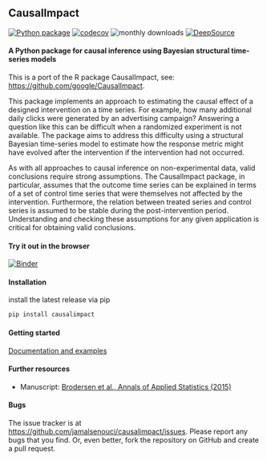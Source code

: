 ## CausalImpact

[![Python package](https://github.com/jamalsenouci/causalimpact/actions/workflows/main.yml/badge.svg)](https://github.com/jamalsenouci/causalimpact/actions/workflows/main.yml)
[![codecov](https://codecov.io/gh/jamalsenouci/causalimpact/branch/master/graph/badge.svg?token=EIPC36VQHS)](https://codecov.io/gh/jamalsenouci/causalimpact)
![monthly downloads](https://pepy.tech/badge/causalimpact/month)
[![DeepSource](https://deepsource.io/gh/jamalsenouci/causalimpact.svg/?label=active+issues&show_trend=true&token=R5aIDSkIId_5THWTAPKccjcH)](https://deepsource.io/gh/jamalsenouci/causalimpact/?ref=repository-badge)

#### A Python package for causal inference using Bayesian structural time-series models

This is a port of the R package CausalImpact, see: https://github.com/google/CausalImpact.

This package implements an approach to estimating the causal effect of a designed intervention on a time series. For example, how many additional daily clicks were generated by an advertising campaign? Answering a question like this can be difficult when a randomized experiment is not available. The package aims to address this difficulty using a structural Bayesian time-series model to estimate how the response metric might have evolved after the intervention if the intervention had not occurred.

As with all approaches to causal inference on non-experimental data, valid conclusions require strong assumptions. The CausalImpact package, in particular, assumes that the outcome time series can be explained in terms of a set of control time series that were themselves not affected by the intervention. Furthermore, the relation between treated series and control series is assumed to be stable during the post-intervention period. Understanding and checking these assumptions for any given application is critical for obtaining valid conclusions.

#### Try it out in the browser

[![Binder](https://mybinder.org/badge_logo.svg)](https://mybinder.org/v2/gh/jamalsenouci/causalimpact/HEAD?labpath=GettingStarted.ipynb)

#### Installation

install the latest release via pip

```bash
pip install causalimpact
```

#### Getting started

[Documentation and examples](https://nbviewer.org/github/jamalsenouci/causalimpact/blob/master/GettingStarted.ipynb)

#### Further resources

- Manuscript: [Brodersen et al., Annals of Applied Statistics (2015)](http://research.google.com/pubs/pub41854.html)

#### Bugs

The issue tracker is at https://github.com/jamalsenouci/causalimpact/issues. Please report any bugs that you find. Or, even better, fork the repository on GitHub and create a pull request.
